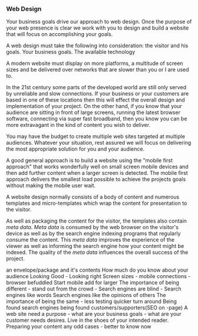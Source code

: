### Web Design
Your business goals drive our approach to web design. Once the purpose of your web presence is clear we work with you to design and build a website that will focus on accomplishing your goals.

A web design must take the following into consideration: the visitor and his goals. Your business goals. The available technology 

A modern website must display on more platforms, a multitude of screen sizes and be delivered over networks that are slower than you or I are used to.

 In the 21st century some parts of the developed world are still only served by unreliable and slow connections. If your business or your customers are based in one of these locations then this will effect the overall design and implementation of your project. On the other hand, if you know that your audience are sitting in front of large screens, running the latest browser software, connecting via super fast broadband, then you know you can be more extravagant in the kind of content you wish to deliver. 

You may have the budget to create multiple web sites targeted at multiple audiences. Whatever your situation, rest assured we will focus on delivering the most appropriate solution for you and your audience.

A good general approach is to build a website using the "mobile first approach" that works wonderfully well on small screen mobile devices and then add further content when a larger screen is detected. The mobile first approach delivers the smallest load possible to achieve the projects goals without making the mobile user wait.

A website design normally consists of a body of content and numerous templates and micro-templates which wrap the content for presentation to the visitor.

As well as packaging the content for the visitor, the templates also contain *meta data*. *Meta data* is consumed by the web browser on the visitor's device as well as by the search engine indexing programs that regularly consume the content. This *meta data* improves the experience of the viewer as well as informing the search engine how your content might be indexed. The quality of the *meta data* influences the overall success of the project.

an envelope/package and it's contents
How much do you know about your audience
Looking Good - Looking right Screen sizes - mobile connections - browser befuddled
Start mobile add for larger
The importance of being different - stand out from the crowd - Search engines are blind - Search engines like words Search engines like the opinions of others
The importance of being the same - less testing quicker turn around
Being found search engines being found customers/supporters(SEO on -page)
A web site need a purpose - what are your business goals - what are your customer needs desires.
Live in the shoes of your intended reader.
Preparing your content
any odd cases - better to know now